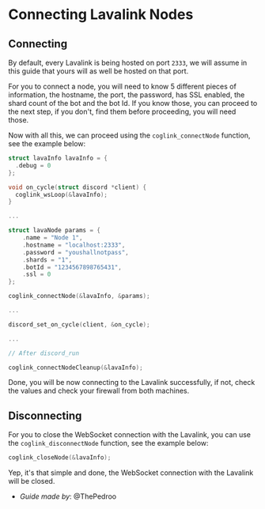 # Connecting Lavalink Nodes

## Connecting

By default, every Lavalink is being hosted on port `2333`, we will assume in this guide that yours will as well be hosted on that port.

For you to connect a node, you will need to know 5 different pieces of information, the hostname, the port, the password, has SSL enabled, the shard count of the bot and the bot Id. If you know those, you can proceed to the next step, if you don't, find them before proceeding, you will need those.

Now with all this, we can proceed using the `coglink_connectNode` function, see the example below:

```c
struct lavaInfo lavaInfo = {
  .debug = 0
};

void on_cycle(struct discord *client) {
  coglink_wsLoop(&lavaInfo);
}

...

struct lavaNode params = {
    .name = "Node 1",
    .hostname = "localhost:2333",
    .password = "youshallnotpass",
    .shards = "1",
    .botId = "1234567898765431",
    .ssl = 0
};

coglink_connectNode(&lavaInfo, &params);

...

discord_set_on_cycle(client, &on_cycle);

...

// After discord_run

coglink_connectNodeCleanup(&lavaInfo);
```

Done, you will be now connecting to the Lavalink successfully, if not, check the values and check your firewall from both machines.

## Disconnecting

For you to close the WebSocket connection with the Lavalink, you can use the `coglink_disconnectNode` function, see the example below:

```c
coglink_closeNode(&lavaInfo);
```

Yep, it's that simple and done, the WebSocket connection with the Lavalink will be closed.

* *Guide made by*: @ThePedroo

